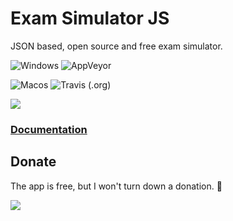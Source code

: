 # Exam Simulator JS

JSON based, open source and free exam simulator.

![Windows](https://img.shields.io/badge/platform-windows-lightgrey.svg) ![AppVeyor](https://img.shields.io/appveyor/ci/exam-simulator/simulator.svg?style=popout)

![Macos](https://img.shields.io/badge/platform-macos-lightgrey.svg) ![Travis \(.org\)](https://img.shields.io/travis/exam-simulator/simulator.svg?style=popout)

![](https://img.shields.io/github/downloads/exam-simulator/simulator/total.svg?style=popout)

### [Documentation](https://exam-simulator.gitbook.io/exam-simulator)

## Donate

The app is free, but I won't turn down a donation. 🤑

[![](https://www.paypalobjects.com/en_US/i/btn/btn_donateCC_LG.gif)](https://www.paypal.com/cgi-bin/webscr?cmd=_s-xclick&hosted_button_id=BKMDFU4LLE6NU&source=url)

